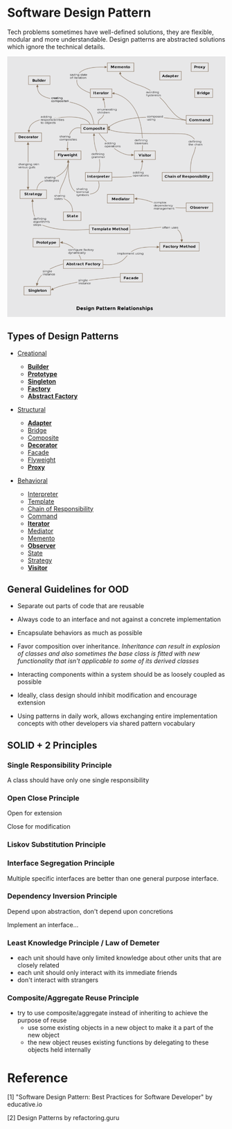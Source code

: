 # Software Design Pattern

Tech problems sometimes have well-defined solutions, they are flexible, modular and more understandable. Design patterns are abstracted solutions which ignore the technical details.

![Design Patter Relationships](./res/design-pattern-relationships.png)



## Types of Design Patterns

+ [Creational](./creational/README.md)
    * [**Builder**](./creational/builder-pattern.md)
    * [**Prototype**](./creational/prototype-pattern.md)
    * [**Singleton**](./creational/singleton-pattern.md)
    * [**Factory**](./creational/factory-pattern.md)
    * [**Abstract Factory**](./creational/abstract-factory-pattern.md)

+ [Structural](./structural/README.md)
    * [**Adapter**](./structural/adapter-pattern.md)
    * [Bridge](./structural/bridge-pattern.md)
    * [Composite](./structural/composite-pattern.md)
    * [**Decorator**](./structural/decorator-pattern.md)
    * [Facade](./structural/facade-pattern.md)
    * [Flyweight](./structural/flyweight-pattern.md)
    * [**Proxy**](./structural/proxy-pattern.md)

+ [Behavioral](./behavioral/README.md)
    * [Interpreter](./behavioral/interpreter-pattern.md)
    * [Template](./behavioral/template-pattern.md)
    * [Chain of Responsibility](./behavioral/chain-of-responsibility-pattern.md)
    * [Command](./behavioral/command-pattern.md)
    * [**Iterator**](./behavioral/iterator-pattern.md)
    * [Mediator](./behavioral/mediator-pattern.md)
    * [Memento](./behavioral/memento-pattern.md)
    * [**Observer**](./behavioral/observer-pattern.md)
    * [State](./behavioral/state-pattern.md)
    * [Strategy](./behavioral/strategy-pattern.md)
    * [**Visitor**](./behavioral/visitor-pattern.md)



## General Guidelines for OOD

+ Separate out parts of code that are reusable

+ Always code to an interface and not against a concrete implementation

+ Encapsulate behaviors as much as possible

+ Favor composition over inheritance. *Inheritance can result in explosion of classes and also sometimes the base class is fitted with new functionality that isn't applicable to some of its derived classes*

+ Interacting components within a system should be as loosely coupled as possible

+ Ideally, class design should inhibit modification and encourage extension

+ Using patterns in daily work, allows exchanging entire implementation concepts with other developers via shared pattern vocabulary



## SOLID + 2 Principles

### **S**ingle Responsibility Principle

A class should have only one single responsibility

### **O**pen Close Principle

Open for extension

Close for modification

### **L**iskov Substitution Principle


### **I**nterface Segregation Principle

Multiple specific interfaces are better than one general purpose interface.

### **D**ependency Inversion Principle

Depend upon abstraction, don't depend upon concretions

Implement an interface...

### Least Knowledge Principle / Law of Demeter

+ each unit should have only limited knowledge about other units that are closely related
+ each unit should only interact with its immediate friends
+ don't interact with strangers

### Composite/Aggregate Reuse Principle

+ try to use composite/aggregate instead of inheriting to achieve the purpose of reuse
  + use some existing objects in a new object to make it a part of the new object
  + the new object reuses existing functions by delegating to these objects held internally



# Reference

[1] "Software Design Pattern: Best Practices for Software Developer" by educative.io

[2] Design Patterns by refactoring.guru

